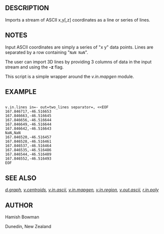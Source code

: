 
## DESCRIPTION

Imports a stream of ASCII x,y[,z] coordinates as a line or series of lines.

## NOTES

Input ASCII coordinates are simply a series of "x y" data points.
Lines are separated by a row containing "`NaN NaN`".

The user can import 3D lines by providing 3 columns of data in the input
stream and using the **-z** flag.

This script is a simple wrapper around the *v.in.mapgen* module.

## EXAMPLE

```

v.in.lines in=- out=two_lines separator=, <<EOF
167.846717,-46.516653
167.846663,-46.516645
167.846656,-46.516644
167.846649,-46.516644
167.846642,-46.516643
NaN,NaN
167.846520,-46.516457
167.846528,-46.516461
167.846537,-46.516464
167.846535,-46.516486
167.846544,-46.516489
167.846552,-46.516493
EOF

```

## SEE ALSO

*[d.graph](d.graph.html),
[v.centroids](v.centroids.html),
[v.in.ascii](v.in.ascii.html),
[v.in.mapgen](v.in.mapgen.html),
[v.in.region](v.in.region.html),
[v.out.ascii](v.out.ascii.html),
[r.in.poly](r.in.poly.html)*

## AUTHOR

Hamish Bowman

Dunedin, New Zealand
